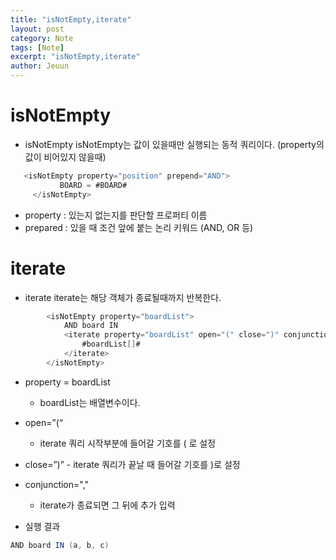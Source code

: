 ```yaml
---
title: "isNotEmpty,iterate"
layout: post
category: Note
tags: [Note]
excerpt: "isNotEmpty,iterate"
author: Jeuun
---
```


# isNotEmpty
- isNotEmpty
  isNotEmpty는 값이 있을때만 실행되는 동적 쿼리이다. (property의 값이 비어있지 않을때)
  
 ```java
    <isNotEmpty property="position" prepend="AND">
			BOARD = #BOARD#
	  </isNotEmpty>
```
  - property : 있는지 없는지를 판단할 프로퍼티 이름
  - prepared : 있을 때 조건 앞에 붙는 논리 키워드 (AND, OR 등)

# iterate
- iterate
  iterate는 해당 객체가 종료될때까지 반복한다.

```java
		<isNotEmpty property="boardList">
			AND board IN 
			<iterate property="boardList" open="(" close=")" conjunction=",">
				#boardList[]#
			</iterate>
		</isNotEmpty>
```
  - property = boardList
    - boardList는 배열변수이다.
  - open=”(“
    - iterate 쿼리 시작부분에 들어갈 기호를 ( 로 설정
  -  close=”)”
    - iterate 쿼리가 끝날 때 들어갈 기호를 )로 설정
  - conjunction=","
    - iterate가 종료되면 그 뒤에 추가 입력
    
   - 실행 결과
   ```java
   AND board IN (a, b, c)
   ```
